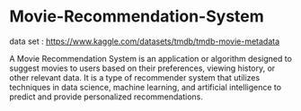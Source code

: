 # Movie-Recommendation-System
data set : https://www.kaggle.com/datasets/tmdb/tmdb-movie-metadata

A Movie Recommendation System is an application or algorithm designed to suggest movies to users based on their preferences, viewing history, or other relevant data. It is a type of recommender system that utilizes techniques in data science, machine learning, and artificial intelligence to predict and provide personalized recommendations.
